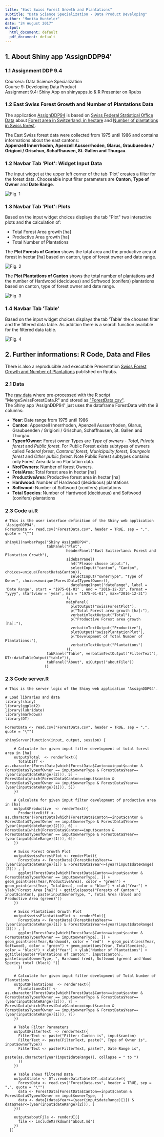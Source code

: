 ```yaml
---
title: "East Swiss Forest Growth and Plantations"
subtitle: "Data Science Specialization - Data Product Developing"
author: "Monika Hunkeler" 
date: "24 August 2017"
output:
  html_document: default
  pdf_document: default
---
```

  
  
  
## 1. About Shiny app 'AssignDDP94' 

### 1.1 Assignment DDP 9.4
Coursera:         Data Science Specialization   
Course 9:         Developing Data Product  
Assignment 9.4:   Shiny App on shinyapps.io & R Presenter on Rpubs  

### 1.2 East Swiss Forest Growth and Number of Plantations Data
The application [AssignDDP94](https://mhunkeler.shinyapps.io/assignddp94/) is based on [Swiss Federal Statistical Office Data](https://www.pxweb.bfs.admin.ch/default.aspx?px_language=en) about [Forest area in Switzerland, in hectare](https://www.pxweb.bfs.admin.ch/Selection.aspx?px_language=en&px_db=px-x-0703010000_101&px_tableid=px-x-0703010000_101\px-x-0703010000_101.px&px_type=PX) and [Number of plantations in Swiss forest](https://www.pxweb.bfs.admin.ch/Selection.aspx?px_language=en&px_db=px-x-0703030000_112&px_tableid=px-x-0703030000_112\px-x-0703030000_112.px&px_type=PX).
  
The East Swiss forest data were collected from 1975 until 1986 and contains informations about the east cantons:  
**Appenzell Innerrhoden, Apenzell Ausserrhoden, Glarus, Graubuenden / Grigioni / Grischun, Schaffhausen, St. Gallen and Thurgau**.
  
### 1.2 Navbar Tab 'Plot': Widget Input Data
The input widget at the upper left corner of the tab 'Plot' creates a filter for the forest data. Chooseable input filter parameters are **Canton**, **Type of Owner** and **Date Range**.
  
  
 ![Fig. 1](Widget.JPG) 

  
### 1.3 Navbar Tab 'Plot': Plots
Based on the input widget choices displays the tab "Plot" two interactive plots and the calculation of:  
- Total Forest Area growth [ha]  
- Productive Area growth [ha]  
- Total Number of Plantations  
  
  
The **Plot Forests of Canton** shows the total area and the productive area of forest in hectar [ha] based on canton, type of forest owner and date range.  
  
 ![Fig. 2](plot1.JPG) 
  
  
The **Plot Plantations of Canton** shows the total number of plantations and the number of Hardwood (deciduous) and Softwood (conifers) plantations based on canton, type of forest owner and date range.  
  
 ![Fig. 3](plot2.JPG) 
  
  
### 1.4 Navbar Tab 'Table'
Based on the input widget choices displays the tab 'Table' the choosen filter and the filtered data table. As addition there is a search function available for the filtered data table.


   
  
 ![Fig. 4](table.JPG) 


## 2. Further informations: R Code, Data and Files

There is also a reproducible and executable Presentation [Swiss Forest Growth and Number of Plantations](http://rpubs.com/mhunkeler) published on Rpubs. 
  
### 2.1 Data
The [raw data](https://github.com/monika66/AssignmentDDP9_4/tree/rawdata) where pre-processed with the R script "MergeSwissForestData.R" and stored as ["ForestData.csv"](https://github.com/monika66/AssignmentDDP9_4/).  
The Shiny app 'AssignDDP94' just uses the dataframe ForestData with the 9 columns:
  
- **Year**: Date range from 1975 until 1986  
- **Canton**: Appenzell Innerrhoden, Apenzell Ausserrhoden, Glarus, Graubuenden / Grigioni / Grischun, Schaffhausen, St. Gallen and Thurgau.  
- **TypeofOwner**: Forest owner Types are *Type of owners - Total*, *Private forest* and *Public forest*. For Public Forest exists subtypes of owners called *Federal forest*, *Cantonal forest*, *Municipality forest*, *Bourgeois forest* and *Other public forest*. Note Public Forest subtypes contains only Forest Area data no Plantation data.  
- **NrofOwners**: Number of forest Owners.    
- **TotalArea**: Total forest area in hectar [ha]  
- **ProductiveArea**: Productive forest area in hectar [ha]  
- **Hardwood**: Number of Hardwood (deciduous) plantations  
- **Softwood**: Number of Softwood (conifers) plantations  
- **Total Species**: Number of Hardwood (deciduous) and Softwood (conifers) plantations    


### 2.3 Code ui.R  
  
```
# This is the user interface definition of the Shiny web application 'AssignDDP94'.
ForestData <- read.csv("ForestData.csv", header = TRUE, sep = ",", quote = "\"")

shinyUI(navbarPage("Shiny AssignDDP94",
                   tabPanel("Plot",
                            headerPanel("East Switzerland: Forest and Plantation Growth"),
                            sidebarPanel(
                              h4("Please choose input:"),
                              selectInput("canton", "Canton", choices=unique(ForestData$Canton)),
                              selectInput("ownerType", "Type of Owner", choices=unique(ForestData$TypeofOwner)),
                              dateRangeInput("dateRange", label = 'Date Range', start = "1975-01-01" , end = "2016-12-31", format = "yyyy", startview = 'year', min = "1975-01-01", max="2016-12-31")
                            ),
                            mainPanel(
                              plotOutput("swissForestPlot"),
                              p("Total Forest area growth [ha]:"),
                              verbatimTextOutput("Total"),
                              p("Productive Forest area growth [ha]:"),
                              verbatimTextOutput("Productive"),
                              plotOutput("swissPlantationPlot"),
                              p("Development of Total Number of Plantations:"),
                              verbatimTextOutput("Plantations")
                            )),
                   tabPanel("Table", verbatimTextOutput("FilterText"), DT::dataTableOutput("table")),                 
                   tabPanel("About", uiOutput("aboutFile"))
                  ))
```
  
### 2.3 Code server.R

```
# This is the server logic of the Shiny web application 'AssignDDP94'. 

# Load libraries and data
library(shiny)
library(ggplot2)
library(lubridate)
library(markdown)
library(DT)

ForestData <- read.csv("ForestData.csv", header = TRUE, sep = ",", quote = "\"")

shinyServer(function(input, output, session) {

    # Calculate for given input filter development of total forest area in [ha] 
    output$Total  <- renderText({
      TotalDiff <- as.character(ForestData[which(ForestData$Canton==input$canton & ForestData$TypeofOwner == input$ownerType & ForestData$Year==(year(input$dateRange)[2])), 5] - ForestData[which(ForestData$Canton==input$canton & ForestData$TypeofOwner == input$ownerType & ForestData$Year==(year(input$dateRange)[1])), 5])
    })
    
    # Calculate for given input filter development of productive area in [ha]
    output$Productive  <- renderText({
      ProductiveDiff <- as.character(ForestData[which(ForestData$Canton==input$canton & ForestData$TypeofOwner == input$ownerType & ForestData$Year==(year(input$dateRange)[2])), 6] - ForestData[which(ForestData$Canton==input$canton & ForestData$TypeofOwner == input$ownerType & ForestData$Year==(year(input$dateRange)[1])), 6])
    })
    
    # Swiss Forest Growth Plot
    output$swissForestPlot <- renderPlot({
      ForestData <- ForestData[(ForestData$Year>=(year(input$dateRange)[1]) & ForestData$Year<=(year(input$dateRange)[2])) , ]
      ggplot(ForestData[which(ForestData$Canton==input$canton & ForestData$TypeofOwner == input$ownerType), ]) + geom_point(aes(Year,ProductiveArea), color = "green") + geom_point(aes(Year, TotalArea), color = "blue") + xlab("Year") + ylab("Forest Area [ha]") + ggtitle(paste("Forests of Canton:", input$canton), paste(input$ownerType, ", Total Area (blue) and Productive Area (green)"))
    })
    
    # Swiss Plantations Growth Plot
    output$swissPlantationPlot <- renderPlot({
      ForestData <- ForestData[(ForestData$Year>=(year(input$dateRange)[1]) & ForestData$Year<=(year(input$dateRange)[2])) , ]
      ggplot(ForestData[which(ForestData$Canton==input$canton & ForestData$TypeofOwner == input$ownerType), ]) + geom_point(aes(Year,Hardwood), color = "red")  + geom_point(aes(Year, Softwood), color = "green") + geom_point(aes(Year, TotalSpecies), color = "black") + xlab("Year") + ylab("Number of Plantations") + ggtitle(paste("Plantations of Canton:", input$canton), paste(input$ownerType, ", Hardwood (red), Softwood (green) and Wood Species total (black) "))
      })
    
    # Calculate for given input filter development of Total Number of Plantations 
    output$Plantations  <- renderText({
      PlantationsDiff <- as.character(ForestData[which(ForestData$Canton==input$canton & ForestData$TypeofOwner == input$ownerType & ForestData$Year==(year(input$dateRange)[2])), 7] - ForestData[which(ForestData$Canton==input$canton & ForestData$TypeofOwner == input$ownerType & ForestData$Year==(year(input$dateRange)[1])), 7])
    })
    
    # Table Filter Parameters
    output$FilterText  <- renderText({
      FilterText <- paste("Filter: Canton is", input$canton)
      FilterText <- paste(FilterText, paste(", Type of Owner is", input$ownerType))
      FilterText <- paste(FilterText, paste(", Date Range is", 
                                            paste(as.character(year(input$dateRange)), collapse = " to ")
      ))
    })
    
    # Table shows filtered Data
    output$table <- DT::renderDataTable(DT::datatable({
      ForestData <- read.csv("ForestData.csv", header = TRUE, sep = ",", quote = "\"")
      data <- ForestData[ForestData$Canton==input$canton & ForestData$TypeofOwner == input$ownerType,  ]
      data <- data[(data$Year>=(year(input$dateRange)[1]) & data$Year<=(year(input$dateRange)[2])), ]
    }))
    
    output$aboutFile <- renderUI({
      file <- includeMarkdown("about.md")
    })
  })
``` 

